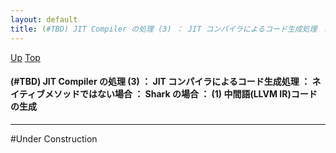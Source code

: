 ```yaml
---
layout: default
title: (#TBD) JIT Compiler の処理 (3) ： JIT コンパイラによるコード生成処理 ： ネイティブメソッドではない場合 ： Shark の場合 ： (1) 中間語(LLVM IR)コードの生成
---
```

[Up](noiIylqdKX.html) [Top](../index.html)

#### (#TBD) JIT Compiler の処理 (3) ： JIT コンパイラによるコード生成処理 ： ネイティブメソッドではない場合 ： Shark の場合 ： (1) 中間語(LLVM IR)コードの生成

--- 
#Under Construction





